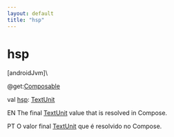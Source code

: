 ```yaml
---
layout: default
title: "hsp"
---
```


# hsp

[androidJvm]\

@get:[Composable](https://developer.android.com/reference/kotlin/androidx/compose/runtime/Composable.html)

val [hsp](hsp.md): [TextUnit](https://developer.android.com/reference/kotlin/androidx/compose/ui/unit/TextUnit.html)

EN The final [TextUnit](https://developer.android.com/reference/kotlin/androidx/compose/ui/unit/TextUnit.html) value that is resolved in Compose.

PT O valor final [TextUnit](https://developer.android.com/reference/kotlin/androidx/compose/ui/unit/TextUnit.html) que é resolvido no Compose.